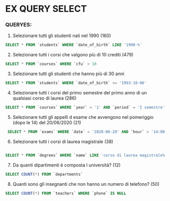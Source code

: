 # EX QUERY SELECT

### QUERYES:

1. Selezionare tutti gli studenti nati nel 1990 (160)

```sql
SELECT * FROM `students` WHERE `date_of_birth` LIKE '1990-%'
```

2. Selezionare tutti i corsi che valgono più di 10 crediti (479)

```sql
SELECT * FROM `courses` WHERE `cfu` > 10
```

3. Selezionare tutti gli studenti che hanno più di 30 anni

```sql
SELECT * FROM `students` WHERE `date_of_birth` <= '1993-10-06'
```

4. Selezionare tutti i corsi del primo semestre del primo anno di un qualsiasi corso di
   laurea (286)

```sql
SELECT * FROM `courses` WHERE `year` = '1' AND `period` = 'I semestre'
```

5.  Selezionare tutti gli appelli d esame che avvengono nel pomeriggio (dopo le 14) del
    20/06/2020 (21)

```sql
 SELECT * FROM `exams` WHERE `date` = '2020-06-20' AND `hour` > '14:00:00'
```

6. Selezionare tutti i corsi di laurea magistrale (38)

```sql

SELECT * FROM `degrees` WHERE `name` LIKE 'corso di laurea magistrale%'
```

7. Da quanti dipartimenti è composta l università? (12)

```sql
SELECT COUNT(*) FROM `departments`
```

8. Quanti sono gli insegnanti che non hanno un numero di telefono? (50)

```sql
SELECT COUNT(*) FROM `teachers` WHERE `phone` IS NULL
```
